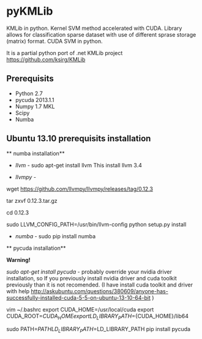 pyKMLib
=======

KMLib in python. Kernel SVM method accelerated with CUDA.
Library allows for classification sparse dataset with use of different sprase storage (matrix) format.
CUDA SVM in python.

It is a partial python port of .net KMLib project https://github.com/ksirg/KMLib 



Prerequisits
-------------
* Python 2.7
* pycuda 2013.1.1
* Numpy 1.7 MKL
* Scipy
* Numba


Ubuntu 13.10 prerequisits installation
-----------

** numba installation** 

* *llvm* - sudo apt-get install llvm 
This install llvm 3.4

* *llvmpy* - 

wget https://github.com/llvmpy/llvmpy/releases/tag/0.12.3

tar zxvf 0.12.3.tar.gz

cd 0.12.3

sudo LLVM_CONFIG_PATH=/usr/bin/llvm-config python setup.py install

* *numba* - sudo pip install numba

** pycuda installation**

**Warning!**

*sudo apt-get install pycuda* - probably override your nvidia driver installation, so If you previously install nvidia driver and cuda toolkit previously than it is not recomended. (I have install cuda toolkit and driver with help http://askubuntu.com/questions/380609/anyone-has-successfully-installed-cuda-5-5-on-ubuntu-13-10-64-bit )

vim ~/.bashrc 
export CUDA_HOME=/usr/local/cuda
export CUDA_ROOT=${CUDA_HOME}
export LD_LIBRARY_PATH=${CUDA_HOME}/lib64

sudo PATH=$PATH LD_LIBRARY_PATH=$LD_LIBRARY_PATH pip install pycuda

